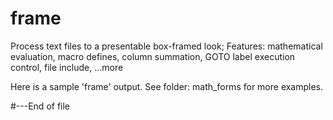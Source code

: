 # frame
Process text files to a presentable box-framed look;  Features: mathematical evaluation, macro defines,  column summation, GOTO label execution control, file include, ...more

Here is a sample 'frame' output. See folder: math_forms for more examples.

#---End of file
